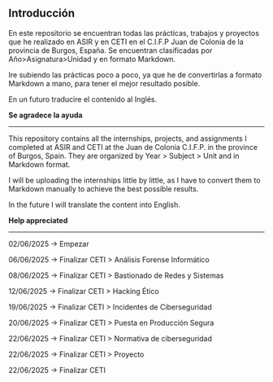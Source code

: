 ## Introducción

En este repositorio se encuentran todas las prácticas, trabajos y proyectos que he realizado en ASIR y en CETI en el C.I.F.P Juan de Colonia de la provincia de Burgos, España.
Se encuentran clasificadas por Año>Asignatura>Unidad y en formato Markdown.

Ire subiendo las prácticas poco a poco, ya que he de convertirlas a formato Markdown a mano, para tener el mejor resultado posible.

En un futuro traducire el contenido al Inglés.

**Se agradece la ayuda**

---

This repository contains all the internships, projects, and assignments I completed at ASIR and CETI at the Juan de Colonia C.I.F.P. in the province of Burgos, Spain.
They are organized by Year > Subject > Unit and in Markdown format.

I will be uploading the internships little by little, as I have to convert them to Markdown manually to achieve the best possible results.

In the future I will translate the content into English.

**Help appreciated**

---

02/06/2025 -> Empezar

06/06/2025 -> Finalizar CETI > Análisis Forense Informático

08/06/2025 -> Finalizar CETI > Bastionado de Redes y Sistemas

12/06/2025 -> Finalizar CETI > Hacking Ético

19/06/2025 -> Finalizar CETI > Incidentes de Ciberseguridad

20/06/2025 -> Finalizar CETI > Puesta en Producción Segura

22/06/2025 -> Finalizar CETI > Normativa de ciberseguridad

22/06/2025 -> Finalizar CETI > Proyecto

22/06/2025 -> Finalizar CETI 
